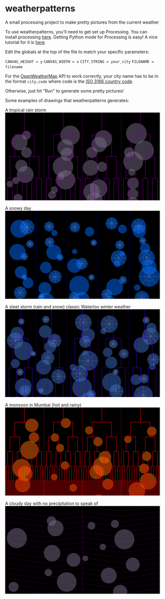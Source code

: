 # weatherpatterns
A small processing project to make pretty pictures from the current weather

To use weatherpatterns, you'll need to get set up Processing. You can install processing [here](https://processing.org/download/?processing). Getting Python mode for Processing is easy! A nice tutorial for it is [here](https://github.com/fboxwala/generative-art-workshop).

Edit the globals at the top of the file to match your specific parameters:

`CANVAS_HEIGHT = y`
`CANVAS_WIDTH = x`
`CITY_STRING = your_city`
`FILENAME = filename`

For the [OpenWeatherMap](https://openweathermap.org/api) API to work correctly, your city 
name has to be in the format `city,code` where code is the [ISO 3166 country code](https://en.wikipedia.org/wiki/List_of_ISO_3166_country_codes).

Otherwise, just hit "Run" to generate some pretty pictures!

Some examples of drawings that weatherpatterns generates:

A tropical rain storm
![a bubbly purple drawing representing tropical weather](https://raw.githubusercontent.com/fboxwala/weatherpatterns/master/drawings/tropical.png)

A snowy day
![a bubbly blue drawing representing snowy weather](https://raw.githubusercontent.com/fboxwala/weatherpatterns/master/drawings/snow_storm.png)

A sleet storm (rain and snow) classic Waterloo winter weather
![a bubbly blue drawing representing icky rain and snow](https://raw.githubusercontent.com/fboxwala/weatherpatterns/master/drawings/sleet_storm.png)

A monsoon in Mumbai (hot and rainy)
![a bubbly red drawing representing a warm rainy day](https://raw.githubusercontent.com/fboxwala/weatherpatterns/master/drawings/monsoon.png)

A cloudy day with no precipitation to speak of
![a bubbly purple drawing, representing temperate cloudy weather](https://raw.githubusercontent.com/fboxwala/weatherpatterns/master/drawings/cloudy.png)
